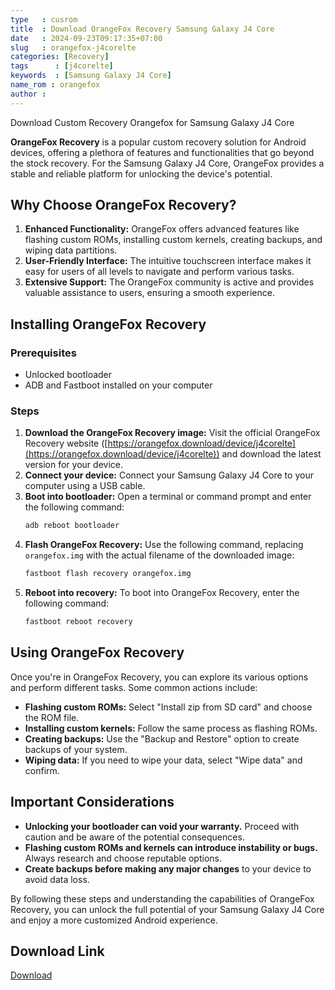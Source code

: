 ```yaml
---
type   : cusrom
title  : Download OrangeFox Recovery Samsung Galaxy J4 Core
date   : 2024-09-23T09:17:35+07:00
slug   : orangefox-j4corelte
categories: [Recovery]
tags      : [j4corelte]
keywords  : [Samsung Galaxy J4 Core]
name_rom : orangefox
author : 
---
```


Download Custom Recovery Orangefox for Samsung Galaxy J4 Core

**OrangeFox Recovery** is a popular custom recovery solution for Android devices, offering a plethora of features and functionalities that go beyond the stock recovery. For the Samsung Galaxy J4 Core, OrangeFox provides a stable and reliable platform for unlocking the device's potential.

## Why Choose OrangeFox Recovery?

1. **Enhanced Functionality:** OrangeFox offers advanced features like flashing custom ROMs, installing custom kernels, creating backups, and wiping data partitions.
2. **User-Friendly Interface:** The intuitive touchscreen interface makes it easy for users of all levels to navigate and perform various tasks.
3. **Extensive Support:** The OrangeFox community is active and provides valuable assistance to users, ensuring a smooth experience.

## Installing OrangeFox Recovery

### Prerequisites
* Unlocked bootloader
* ADB and Fastboot installed on your computer

### Steps

1. **Download the OrangeFox Recovery image:** Visit the official OrangeFox Recovery website ([https://orangefox.download/device/j4corelte](https://orangefox.download/device/j4corelte)) and download the latest version for your device.
2. **Connect your device:** Connect your Samsung Galaxy J4 Core to your computer using a USB cable.
3. **Boot into bootloader:** Open a terminal or command prompt and enter the following command:
   ```bash
   adb reboot bootloader
   ```
4. **Flash OrangeFox Recovery:** Use the following command, replacing `orangefox.img` with the actual filename of the downloaded image:
   ```bash
   fastboot flash recovery orangefox.img
   ```
5. **Reboot into recovery:** To boot into OrangeFox Recovery, enter the following command:
   ```bash
   fastboot reboot recovery
   ```

## Using OrangeFox Recovery

Once you're in OrangeFox Recovery, you can explore its various options and perform different tasks. Some common actions include:

* **Flashing custom ROMs:** Select "Install zip from SD card" and choose the ROM file.
* **Installing custom kernels:** Follow the same process as flashing ROMs.
* **Creating backups:** Use the "Backup and Restore" option to create backups of your system.
* **Wiping data:** If you need to wipe your data, select "Wipe data" and confirm.

## Important Considerations

* **Unlocking your bootloader can void your warranty.** Proceed with caution and be aware of the potential consequences.
* **Flashing custom ROMs and kernels can introduce instability or bugs.** Always research and choose reputable options.
* **Create backups before making any major changes** to your device to avoid data loss.

By following these steps and understanding the capabilities of OrangeFox Recovery, you can unlock the full potential of your Samsung Galaxy J4 Core and enjoy a more customized Android experience.


## Download Link
[Download](https://orangefox.download/device/j4corelte)

